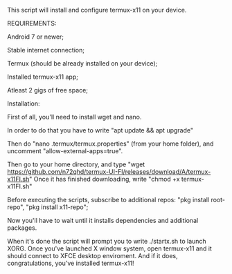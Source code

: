 This script will install and configure termux-x11 on your device.


REQUIREMENTS:

Android 7 or newer;

Stable internet connection;

Termux (should be already installed on your device);

Installed termux-x11 app;

Atleast 2 gigs of free space;

Installation:

First of all, you'll need to install wget and nano.

In order to do that you have to write "apt update && apt upgrade"

Then do "nano .termux/termux.properties" (from your home folder), and uncomment "allow-external-apps=true".

Then go to your home directory, and type "wget https://github.com/n72qhd/termux-UI-FI/releases/download/A/termux-x11FI.sh"
Once it has finished downloading, write "chmod +x termux-x11FI.sh"

Before executing the scripts, subscribe to additional repos: "pkg install root-repo", "pkg install x11-repo";

Now you'll have to wait until it installs dependencies and additional packages.

When it's done the script will prompt you to write ./startx.sh to launch XORG. Once you've launched X window system, open termux-x11 and it should connect
to XFCE desktop enviroment. And if it does, congratulations, you've installed termux-x11!


